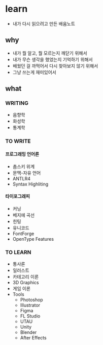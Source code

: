 # learn
- 내가 다시 읽으려고 만든 배움노트

## why

- 내가 뭘 알고, 뭘 모르는지 깨닫기 위해서
- 내가 무슨 생각을 했었는지 기억하기 위해서
- 배웠던 걸 까먹어서 다시 찾아보지 않기 위해서
- 그냥 쓰는게 재미있어서

## what

### WRITING

- 음향학
- 화성학
- 통계학

### TO WRITE

#### 프로그래밍 언어론

- 촘스키 위계
- 문맥-자유 언어
- ANTLR4
- Syntax Highliting

#### 타이포그래피

- 커닝
- 베지에 곡선
- 힌팅
- 유니코드
- FontForge
- OpenType Features

### TO LEARN

- 통사론
- 일러스트
- 카테고리 이론
- 3D Graphics
- 게임 이론
- Tools
  - Photoshop
  - Illustrator
  - Figma
  - FL Studio
  - UTAU
  - Unity
  - Blender
  - After Effects
